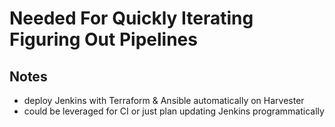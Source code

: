 # Needed For Quickly Iterating Figuring Out Pipelines

## Notes

- deploy Jenkins with Terraform & Ansible automatically on Harvester
- could be leveraged for CI or just plan updating Jenkins programmatically